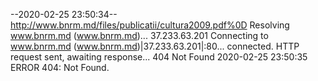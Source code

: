 --2020-02-25 23:50:34--  http://www.bnrm.md/files/publicatii/cultura2009.pdf%0D
Resolving www.bnrm.md (www.bnrm.md)... 37.233.63.201
Connecting to www.bnrm.md (www.bnrm.md)|37.233.63.201|:80... connected.
HTTP request sent, awaiting response... 404 Not Found
2020-02-25 23:50:35 ERROR 404: Not Found.

